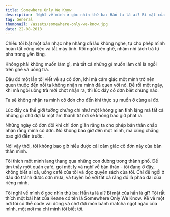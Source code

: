 ```yaml
---
title: Somewhere Only We Know
description: 'Nghĩ về mình ở góc nhìn thứ ba: Hắn ta là ai? Bí mật của hắn là gì?'
tag: General
thumbnail: /assets/somewhere-only-we-know.jpg
date: 22-08-2018
---
```

Chiều tôi bật một bản nhạc nhẹ nhàng đã lâu không nghe, tự cho phép mình hoàn tất công việc và tắt máy tính. Rồi ngồi trên ghế, nhâm nhi tách trà tự pha trong yên lặng.



Không phải không muốn làm gì, mà tất cả những gì muốn làm chỉ là ngồi trên ghế và uống trà.



Đâu đó một lần tôi viết về sự cô đơn, khi mà cảm giác một mình trở nên quen thuộc đến nỗi ta không nhận ra mình đã quen với nó. Để rồi một ngày, khi mà ngồi uống trà mới chợt nhận ra, thì lúc đấy cô đơn biết chừng nào.



Ta sẽ không nhận ra mình cô đơn cho đến khi thực sự muốn ở cùng ai đó.



Lúc đấy cả thế giới tưởng chừng chỉ như một không gian tĩnh lặng mà tất cả những gì chờ đợi là một âm thanh từ nơi sẽ không bao giờ phát ra.



Những ngày cô đơn đôi khi chỉ đơn giản rằng ta cho phép bản thân chấp nhận rằng mình cô đơn. Nó không bao giờ đến một mình, mà cũng chẳng bao giờ đến trước.



Nói vậy thôi, tôi không bao giờ hiểu được cái cảm giác cô đơn này của bản thân mình.



Tôi thích một mình lang thang qua những con đường trong thành phố. Để tìm thấy một quán café, gọi một ly và nghĩ về bản thân - tôi đang ở đây, không biết ai cả, uống café của tôi và đọc quyển sách của tôi. Chỉ để ngồi ở đâu đó tránh được cơn mưa, và tuyên bố với tất cả rằng đó là pháo đài của riêng mình.



Tôi nghĩ về mình ở góc nhìn thứ ba: Hắn ta là ai? Bí mật của hắn là gì? Tôi rất thích một bài hát của Keane có tên là Somewhere Only We Know. Kể về một nơi tôi có thể code vài dòng và chờ đợi món bánh matcha ngọt ngào của mình, một nơi mà chỉ mình tôi biết tới.
